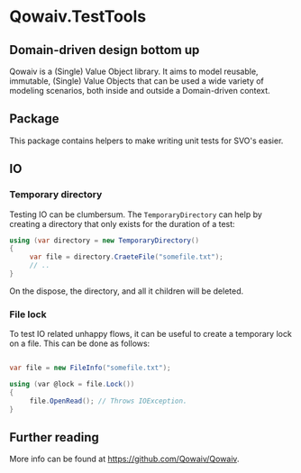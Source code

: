 # Qowaiv.TestTools

## Domain-driven design bottom up
Qowaiv is a (Single) Value Object library. It aims to model reusable, immutable,
(Single) Value Objects that can be used a wide variety of modeling scenarios,
both inside and outside a Domain-driven context.

## Package
This package contains helpers to make writing unit tests for SVO's easier.

## IO

### Temporary directory
Testing IO can be clumbersum. The `TemporaryDirectory` can help by creating a
directory that only exists for the duration of a test:

``` C#
using (var directory = new TemporaryDirectory()
{
     var file = directory.CraeteFile("somefile.txt");
     // ..
}
```

On the dispose, the directory, and all it children will be deleted.

### File lock
To test IO related unhappy flows, it can be useful to create a temporary lock
on a file. This can be done as follows:

``` C#

var file = new FileInfo("somefile.txt");

using (var @lock = file.Lock())
{
     file.OpenRead(); // Throws IOException.
}
```

## Further reading
More info can be found at https://github.com/Qowaiv/Qowaiv.
